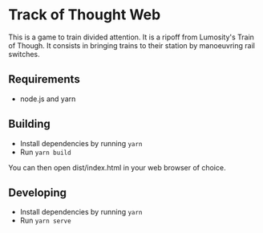 # Track of Thought Web

This is a game to train divided attention. It is a ripoff from Lumosity's Train of Though. It consists in bringing trains to their station by manoeuvring rail switches.

## Requirements

- node.js and yarn

## Building

- Install dependencies by running `yarn`
- Run `yarn build`

You can then open dist/index.html in your web browser of choice.

## Developing

- Install dependencies by running `yarn`
- Run `yarn serve`
